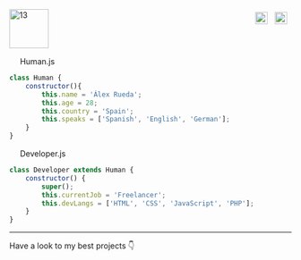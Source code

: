 <style>
    #social {
        display:flex;
        float: right;
    }
</style>

<div id="social">
    <!-- linkedin -->
    <a href="https://www.linkedin.com/" style="margin:5px">
        <img align="left" alt="alexruedadev Linkedin" width="22px" src="https://raw.githubusercontent.com/peterthehan/peterthehan/master/assets/linkedin.svg" />
    </a>
    <!-- twitter -->
    <a href="https://twitter.com/" style="margin:5px">
    <img align="left" alt="alexruedadev Twitter" width="22px" src="https://raw.githubusercontent.com/peterthehan/peterthehan/master/assets/twitter.svg" />
    </a>
</div>

<img src="https://i.ibb.co/Sx8cmck/13.gif" alt="13" width="70">



<br>


<img src="https://cdn-icons-png.flaticon.com/512/5968/5968292.png" width="15" > Human.js
````js
class Human {
    constructor(){
        this.name = 'Álex Rueda';
        this.age = 28;
        this.country = 'Spain';
        this.speaks = ['Spanish', 'English', 'German'];
    }
}
````
<img src="https://cdn-icons-png.flaticon.com/512/5968/5968292.png" width="15" > Developer.js
````js
class Developer extends Human {
    constructor() {
        super();
        this.currentJob = 'Freelancer';
        this.devLangs = ['HTML', 'CSS', 'JavaScript', 'PHP'];
    }
}
````
---

Have a look to my best projects 👇


